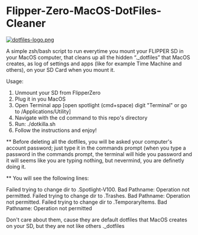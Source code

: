 # Flipper-Zero-MacOS-DotFiles-Cleaner
[![dotfiles-logo.png](https://i.postimg.cc/QMbnr8wM/dotfiles-logo.png)](https://postimg.cc/bGZRxhzX)


A simple zsh/bash script to run everytime you mount your FLIPPER SD in your MacOS computer, that cleans up all the hidden “._dotfiles” that MacOS creates, as log of settings and apps (like for example Time Machine and others), on your SD Card when you mount it.

Usage:

1. Unmount your SD from FlipperZero
2. Plug it in you MacOS
3. Open Terminal app [open spotlight (cmd+space) digit "Terminal" or go to /Applications/Utility]
4. Navigate with the cd command to this repo's directory
5. Run: ./dotkilla.sh
6. Follow the instructions and enjoy!

** Before deleting all the dotfiles, you will be asked your computer's account password; just type it in the commands prompt (when you type a password in the commands prompt, the terminal will hide you password and it will seems like you are typing nothing, but nevermind, you are definetly doing it.

** You will see the following lines:

Failed trying to change dir to .Spotlight-V100. Bad Pathname: Operation not permitted. Failed trying to change dir to .Trashes. Bad Pathname: Operation not permitted. Failed trying to change dir to .TemporaryItems. Bad Pathname: Operation not permitted

Don't care about them, cause they are default dotfiles that MacOS creates on your SD, but they are not like others ._dotfiles

